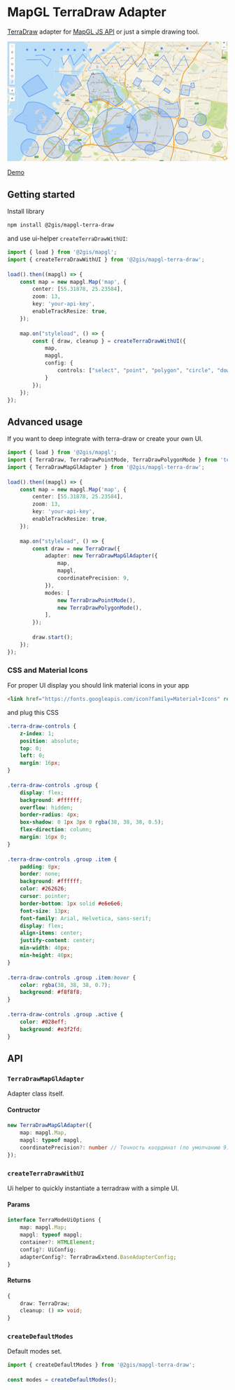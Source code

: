 # MapGL TerraDraw Adapter

[TerraDraw](https://github.com/JamesLMilner/terra-draw) adapter for [MapGL JS API](http://docs.2gis.com/en/mapgl) or just a simple drawing tool.

![intro pic](/docs/intro.png)

[Demo](https://2gis.github.io/mapgl-terra-draw/)

## Getting started

Install library

```bash
npm install @2gis/mapgl-terra-draw
```

and use ui-helper `createTerraDrawWithUI`:

```ts
import { load } from '@2gis/mapgl';
import { createTerraDrawWithUI } from '@2gis/mapgl-terra-draw';

load().then((mapgl) => {
    const map = new mapgl.Map('map', {
        center: [55.31878, 25.23584],
        zoom: 13,
        key: 'your-api-key',
        enableTrackResize: true,
    });

    map.on("styleload", () => {
        const { draw, cleanup } = createTerraDrawWithUI({
            map,
            mapgl,
            config: {
                controls: ["select", "point", "polygon", "circle", "download", "clear"],
            }
        });
    });
});
```

## Advanced usage

If you want to deep integrate with terra-draw or create your own UI.

```ts
import { load } from '@2gis/mapgl';
import { TerraDraw, TerraDrawPointMode, TerraDrawPolygonMode } from 'terra-draw';
import { TerraDrawMapGlAdapter } from '@2gis/mapgl-terra-draw';

load().then((mapgl) => {
    const map = new mapgl.Map('map', {
        center: [55.31878, 25.23584],
        zoom: 13,
        key: 'your-api-key',
        enableTrackResize: true,
    });

    map.on("styleload", () => {
        const draw = new TerraDraw({
            adapter: new TerraDrawMapGlAdapter({
                map,
                mapgl,
                coordinatePrecision: 9,
            }),
            modes: [
                new TerraDrawPointMode(),
                new TerraDrawPolygonMode(),
            ],
        });

        draw.start();
    });
});
```

### CSS and Material Icons

For proper UI display you should link material icons in your app

```html
<link href="https://fonts.googleapis.com/icon?family=Material+Icons" rel="stylesheet">
```

and plug this CSS

```css
.terra-draw-controls {
    z-index: 1;
    position: absolute;
    top: 0; 
    left: 0;
    margin: 16px;
}

.terra-draw-controls .group {
    display: flex;
    background: #ffffff;
    overflow: hidden;
    border-radius: 4px;
    box-shadow: 0 1px 3px 0 rgba(38, 38, 38, 0.5);
    flex-direction: column;
    margin: 16px 0;
}

.terra-draw-controls .group .item {
    padding: 8px;
    border: none;
    background: #ffffff;
    color: #262626;
    cursor: pointer;
    border-bottom: 1px solid #e6e6e6;
    font-size: 13px;
    font-family: Arial, Helvetica, sans-serif;
    display: flex;
    align-items: center;
    justify-content: center;
    min-width: 40px;
    min-height: 40px;
}

.terra-draw-controls .group .item:hover {
    color: rgba(38, 38, 38, 0.7);
    background: #f8f8f8;
}

.terra-draw-controls .group .active {
    color: #028eff;
    background: #e3f2fd;
}
```

## API

### `TerraDrawMapGlAdapter`

Adapter class itself.
 
#### Contructor

```ts
new TerraDrawMapGlAdapter({
    map: mapgl.Map,
    mapgl: typeof mapgl,
    coordinatePrecision?: number // Точность координат (по умолчанию 9)
});
```

### `createTerraDrawWithUI`

Ui helper to quickly instantiate a terradraw with a simple UI.

#### Params

```ts
interface TerraModeUiOptions {
    map: mapgl.Map;
    mapgl: typeof mapgl;
    container?: HTMLElement;
    config?: UiConfig;
    adapterConfig?: TerraDrawExtend.BaseAdapterConfig;
}
```

#### Returns

```ts
{
    draw: TerraDraw;
    cleanup: () => void;
}
```

### `createDefaultModes`

Default modes set.

```ts
import { createDefaultModes } from '@2gis/mapgl-terra-draw';

const modes = createDefaultModes();
```
